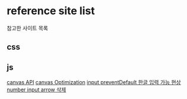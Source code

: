 # reference site list

참고한 사이트 목록  


## css



## js

[canvas API](https://developer.mozilla.org/en-US/docs/Web/API/CanvasRenderingContext2D)
[canvas Optimization](https://developer.mozilla.org/ko/docs/Web/API/Canvas_API/Tutorial/Optimizing_canvas)
[input preventDefault 한글 입력 가능 현상](https://www.3rabbitz.com/blog_ko/a6068a3f953de9d8)
[number input arrow 삭제](https://www.w3schools.com/howto/howto_css_hide_arrow_number.asp)